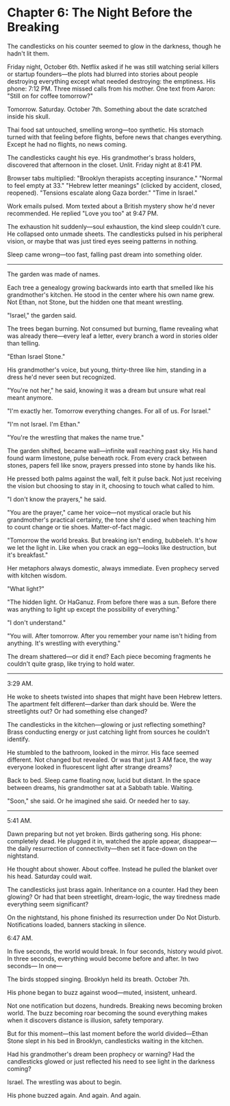 # Chapter 6: The Night Before the Breaking

The candlesticks on his counter seemed to glow in the darkness, though he hadn't lit them.

Friday night, October 6th. Netflix asked if he was still watching serial killers or startup founders—the plots had blurred into stories about people destroying everything except what needed destroying: the emptiness. His phone: 7:12 PM. Three missed calls from his mother. One text from Aaron: "Still on for coffee tomorrow?"

Tomorrow. Saturday. October 7th. Something about the date scratched inside his skull.

Thai food sat untouched, smelling wrong—too synthetic. His stomach turned with that feeling before flights, before news that changes everything. Except he had no flights, no news coming.

The candlesticks caught his eye. His grandmother's brass holders, discovered that afternoon in the closet. Unlit. Friday night at 8:41 PM.

Browser tabs multiplied: "Brooklyn therapists accepting insurance." "Normal to feel empty at 33." "Hebrew letter meanings" (clicked by accident, closed, reopened). "Tensions escalate along Gaza border." "Time in Israel."

Work emails pulsed. Mom texted about a British mystery show he'd never recommended. He replied "Love you too" at 9:47 PM.

The exhaustion hit suddenly—soul exhaustion, the kind sleep couldn't cure. He collapsed onto unmade sheets. The candlesticks pulsed in his peripheral vision, or maybe that was just tired eyes seeing patterns in nothing.

Sleep came wrong—too fast, falling past dream into something older.

---

The garden was made of names.

Each tree a genealogy growing backwards into earth that smelled like his grandmother's kitchen. He stood in the center where his own name grew. Not Ethan, not Stone, but the hidden one that meant wrestling.

"Israel," the garden said.

The trees began burning. Not consumed but burning, flame revealing what was already there—every leaf a letter, every branch a word in stories older than telling.

"Ethan Israel Stone."

His grandmother's voice, but young, thirty-three like him, standing in a dress he'd never seen but recognized.

"You're not her," he said, knowing it was a dream but unsure what real meant anymore.

"I'm exactly her. Tomorrow everything changes. For all of us. For Israel."

"I'm not Israel. I'm Ethan."

"You're the wrestling that makes the name true."

The garden shifted, became wall—infinite wall reaching past sky. His hand found warm limestone, pulse beneath rock. From every crack between stones, papers fell like snow, prayers pressed into stone by hands like his.

He pressed both palms against the wall, felt it pulse back. Not just receiving the vision but choosing to stay in it, choosing to touch what called to him.

"I don't know the prayers," he said.

"You are the prayer," came her voice—not mystical oracle but his grandmother's practical certainty, the tone she'd used when teaching him to count change or tie shoes. Matter-of-fact magic.

"Tomorrow the world breaks. But breaking isn't ending, bubbeleh. It's how we let the light in. Like when you crack an egg—looks like destruction, but it's breakfast."

Her metaphors always domestic, always immediate. Even prophecy served with kitchen wisdom.

"What light?"

"The hidden light. Or HaGanuz. From before there was a sun. Before there was anything to light up except the possibility of everything."

"I don't understand."

"You will. After tomorrow. After you remember your name isn't hiding from anything. It's wrestling with everything."

The dream shattered—or did it end? Each piece becoming fragments he couldn't quite grasp, like trying to hold water.

---

3:29 AM.

He woke to sheets twisted into shapes that might have been Hebrew letters. The apartment felt different—darker than dark should be. Were the streetlights out? Or had something else changed?

The candlesticks in the kitchen—glowing or just reflecting something? Brass conducting energy or just catching light from sources he couldn't identify.

He stumbled to the bathroom, looked in the mirror. His face seemed different. Not changed but revealed. Or was that just 3 AM face, the way everyone looked in fluorescent light after strange dreams?

Back to bed. Sleep came floating now, lucid but distant. In the space between dreams, his grandmother sat at a Sabbath table. Waiting.

"Soon," she said. Or he imagined she said. Or needed her to say.

---

5:41 AM.

Dawn preparing but not yet broken. Birds gathering song. His phone: completely dead. He plugged it in, watched the apple appear, disappear—the daily resurrection of connectivity—then set it face-down on the nightstand.

He thought about shower. About coffee. Instead he pulled the blanket over his head. Saturday could wait.

The candlesticks just brass again. Inheritance on a counter. Had they been glowing? Or had that been streetlight, dream-logic, the way tiredness made everything seem significant?

On the nightstand, his phone finished its resurrection under Do Not Disturb. Notifications loaded, banners stacking in silence.

6:47 AM.

In five seconds, the world would break.
In four seconds, history would pivot.
In three seconds, everything would become before and after.
In two seconds—
In one—

The birds stopped singing.
Brooklyn held its breath.
October 7th.

His phone began to buzz against wood—muted, insistent, unheard.

Not one notification but dozens, hundreds. Breaking news becoming broken world. The buzz becoming roar becoming the sound everything makes when it discovers distance is illusion, safety temporary.

But for this moment—this last moment before the world divided—Ethan Stone slept in his bed in Brooklyn, candlesticks waiting in the kitchen.

Had his grandmother's dream been prophecy or warning? Had the candlesticks glowed or just reflected his need to see light in the darkness coming?

Israel.
The wrestling was about to begin.

His phone buzzed again.
And again.
And again.
